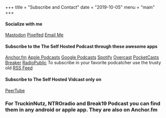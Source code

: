 +++
title = "Subscribe and Contact"
date = "2019-10-05"
menu = "main"
+++
#### Socialize with me
[Mastodon](https://mastodon.social/@unklebonehead) 
[Pixelfed](https://pixelfed.social/unklebonehead) 
[Email Me](mailto:unklebonehead@ubmedia.nohost.me) 

#### Subscribe to the The Self Hosted Podcast through these awesome apps
[Anchor.fm](https://anchor.fm/tshp) 
[Apple Podcasts](https://podcasts.apple.com/us/podcast/the-self-hosted-podcast/id1475373050?uo=4) 
[Google Podcasts](https://www.google.com/podcasts?feed=aHR0cHM6Ly9hbmNob3IuZm0vcy9kMTY2MzljL3BvZGNhc3QvcnNz) 
[Spotify](https://open.spotify.com/show/74hCRKAt2WcjbUzaI2sEwS) 
[Overcast](https://overcast.fm/itunes1475373050/the-self-hosted-podcast) 
[PocketCasts](https://pca.st/95Qa) 
[Breaker](https://www.breaker.audio/the-self-hosted-podcast) 
[RadioPublic](https://radiopublic.com/the-self-hosted-podcast-6pV35L) 
To subscribe in your favorite podcatcher use the trusty old  [RSS Feed](https://anchor.fm/s/d16639c/podcast/rss) 
#### Subscribe to The Self Hosted Vidcast only on
[PeerTube](https://peertube.boneheadmedia.com) 
### For TruckinNutz, NTROradio and Break19 Podcast you can find them in any android or apple app. They are also on Anchor.fm